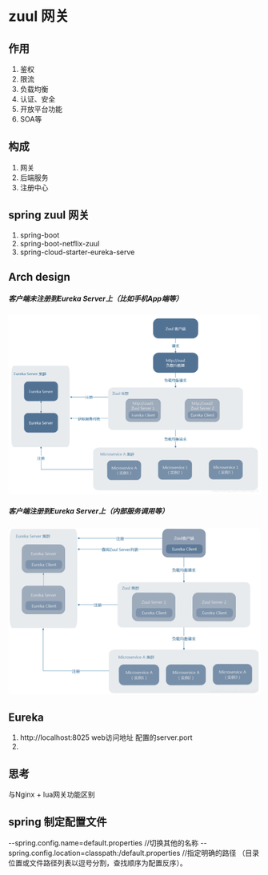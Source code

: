# zuul 网关
## 作用
1. 鉴权
2. 限流
3. 负载均衡
4. 认证、安全
5. 开放平台功能
6. SOA等

## 构成
1. 网关
2. 后端服务
3. 注册中心

## spring zuul 网关
1. spring-boot
2. spring-boot-netflix-zuul
3. spring-cloud-starter-eureka-serve

## Arch design
##### 客户端未注册到Eureka Server上（比如手机App端等）
![Alt text](./pic/zuul_client_unregister_eureka.png "客户端未注册到Eureka Server上（比如手机App端等）")

##### 客户端注册到Eureka Server上（内部服务调用等）
![Alt text](./pic/zuul_register_eureka.png "客户端注册到Eureka Server上（内部服务调用等）")

## Eureka
1. http://localhost:8025  web访问地址  配置的server.port
2. 

## 思考
与Nginx + lua网关功能区别

## spring 制定配置文件 
--spring.config.name=default.properties //切换其他的名称
--spring.config.location=classpath:/default.properties  //指定明确的路径 （目录位置或文件路径列表以逗号分割，查找顺序为配置反序）。
